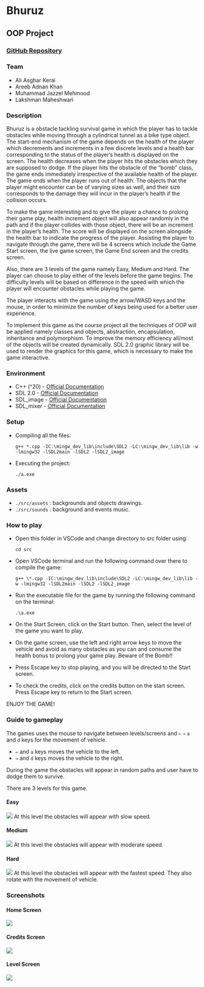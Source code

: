 # Bhuruz

## OOP Project

### [GitHub Repository](https://github.com/Jazzel/HU-OOP-Project)

### Team

- Ali Asghar Kerai
- Areeb Adnan Khan
- Muhammad Jazzel Mehmood
- Lakshman Maheshwari

### Description

Bhuruz is a obstacle tackling survival game in which the player has to tackle obstacles while moving through a
cylindrical tunnel as a bike type object. The start-end mechanism of the game depends on the health of the player
which decrements and increments in a few discrete levels and a health bar corresponding to the status of the player’s
health is displayed on the screen. The health decreases when the player hits the obstacles which they are supposed
to dodge. If the player hits the obstacle of the ”bomb” class, the game ends immediately irrespective of the available
health of the player. The game ends when the player runs out of health. The objects that the player might encounter
can be of varying sizes as well, and their size corresponds to the damage they will incur in the player’s health if the
collision occurs.

To make the game interesting and to give the player a chance to prolong their game play, health increment
object will also appear randomly in the path and if the player collides with those object, there will be an increment
in the player’s health. The score will be displayed on the screen alongside the health bar to indicate the progress of
the player. Assisting the player to navigate through the game, there will be 4 screens which include the Game Start
screen, the live game screen, the Game End screen and the credits screen.

Also, there are 3 levels of the game namely Easy, Medium and Hard. The player can choose to play either
of the levels before the game begins. The difficulty levels will be based on difference in the speed with which the
player will encounter obstacles while playing the game.

The player interacts with the game using the arrow/WASD keys and the mouse, in order to minimize the number
of keys being used for a better user experience.

To implement this game as the course project all the techniques of OOP will be applied namely classes and
objects, abstraction, encapsulation, inheritance and polymorphism. To improve the memory efficiency all/most of
the objects will be created dynamically. SDL 2.0 graphic library will be used to render the graphics for this game,
which is necessary to make the game interactive.

### Environment

- C++ (^20) - [Official Documentation](https://www.cplusplus.com/doc/tutorial/)
- SDL 2.0 - [Official Documentation](https://www.libsdl.org/)
- SDL_image - [Official Documentation](https://www.libsdl.org/projects/SDL_image/)
- SDL_mixer - [Official Documentation](https://www.libsdl.org/projects/SDL_mixer/)

### Setup

- Compiling all the files:

  `g++ *.cpp -IC:\mingw_dev_lib\include\SDL2 -LC:\mingw_dev_lib\lib -w -lmingw32 -lSDL2main -lSDL2 -lSDL2_image `

- Executing the project:

  `./a.exe`

### Assets

- `./src/assets` : backgrounds and objects drawings.
- `./src/sounds` : background and events music.

### How to play

- Open this folder in VSCode and change directory to src folder using:

  `cd src`

- Open VSCode terminal and run the following command over there to compile the game:

  `g++ \*.cpp -IC:\mingw_dev_lib\include\SDL2 -LC:\mingw_dev_lib\lib -w -lmingw32 -lSDL2main -lSDL2 -lSDL2_image`

- Run the executable file for the game by running the following command on the terminal:

  `.\a.exe`

- On the Start Screen, click on the Start button. Then, select the level of the game you want to play.

- On the game screen, use the left and right arrow keys to move the vehicle and avoid as many obstacles as you can and consume
  the health bonus to prolong your game play. Beware of the Bomb!!

- Press Escape key to stop playing, and you will be directed to the Start screen.

- To check the credits, click on the credits button on the start screen. Press Escape key to return to the Start screen.

ENJOY THE GAME!

### Guide to gameplay

The games uses the mouse to navigate between levels/screens and `←` `→` `a` and `d` keys for the movement of vehicle.

- `←` and `a` keys moves the vehicle to the left.
- `→` and `d` keys moves the vehicle to the right.

During the game the obstacles will appear in random paths and user have to dodge them to survive.

There are 3 levels for this game.

#### Easy

<img src="./screenshots/Easy.png" />
At this level the obstacles will appear with slow speed.

#### Medium

<img src="./screenshots/Medium.png" />
At this level the obstacles will appear with moderate speed.

#### Hard

<img src="./screenshots/Hard.png" />
At this level the obstacles will appear with the fastest speed. They also rotate with the movement of vehicle.

### Screenshots

#### Home Screen

<img src="./screenshots/Home.png" />

#### Credits Screen

<img src="./screenshots/Credits.png" />

#### Level Screen

<img src="./screenshots/Level.png" />
